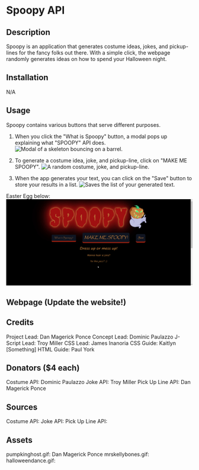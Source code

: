 # Spoopy API

## Description
Spoopy is an application that generates costume ideas, jokes, and pickup-lines for the fancy folks out there. With a simple click, the webpage randomly generates ideas on how to spend your Halloween night.

## Installation
N/A

## Usage
Spoopy contains various buttons that serve different purposes.

1) When you click the "What is Spoopy" button, a modal pops up explaining what "SPOOPY" API does.
![Modal of a skeleton bouncing on a barrel.](assets/images/screen-1.gif?raw=true)

2) To generate a costume idea, joke, and pickup-line, click on "MAKE ME SPOOPY".
![A random costume, joke, and pickup-line.](assets/images/screen-2.gif?raw=true)

3) When the app generates your text, you can click on the "Save" button to store your results in a list.
![Saves the list of your generated text.](assets/images/screen-3.gif?raw=true)

Easter Egg below:
![Mr. Skelly Bones.](assets/images/screen-5.gif?raw=true)

## Webpage (Update the website!)

## Credits
Project Lead: Dan Magerick Ponce
Concept Lead: Dominic Paulazzo
J-Script Lead: Troy Miller
CSS Lead: James Inanoria
CSS Guide: Kaitlyn [Something]
HTML Guide: Paul York

## Donators ($4 each)
Costume API: Dominic Paulazzo
Joke API: Troy Miller
Pick Up Line API: Dan Magerick Ponce

## Sources
Costume API:
Joke API:
Pick Up Line API:

## Assets
pumpkinghost.gif: Dan Magerick Ponce
mrskellybones.gif: 
halloweendance.gif: 
